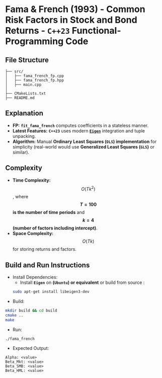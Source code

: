 # Fama & French (1993) - Common Risk Factors in Stock and Bond Returns - __`C++23` Functional-Programming Code__

## File Structure
```
├── src/
│   ├── fama_french_fp.cpp
│   ├── fama_french_fp.hpp
│   ├── main.cpp
│
├── CMakeLists.txt
├── README.md
```

## Explanation
- __FP:__ __`fit_fama_french`__ computes coefficients in a stateless manner.
- __Latest Features:__ __`C++23`__ uses modern [__`Eigen`__](https://github.com/PX4/eigen) integration and tuple unpacking.
- __Algorithm:__ Manual __Ordinary Least Squares (`OLS`) implementation__ for simplicity (real-world would use __Generalized Least Squares (`GLS`)__ or similar).

## Complexity
- __Time Complexity:__ $$O(Tk^{2})$$, where __$$T=100$$ is the number of time periods__ and __$$k=4$$ (number of factors including intercept)__.
- __Space Complexity:__ $$O(Tk)$$ for storing returns and factors.

## Build and Run Instructions
- Install Dependencies:
  - Install __`Eigen`__ on __(`Ubuntu`) or equivalent__  or build from source :
  ```bash
  sudo apt-get install libeigen3-dev
  ```
- Build:
```bash
mkdir build && cd build
cmake ..
make
```
- Run:
```bash
./fama_french
```
- Expected Output:
```
Alpha: <value>
Beta_Mkt: <value>
Beta_SMB: <value>
Beta_HML: <value>
```
